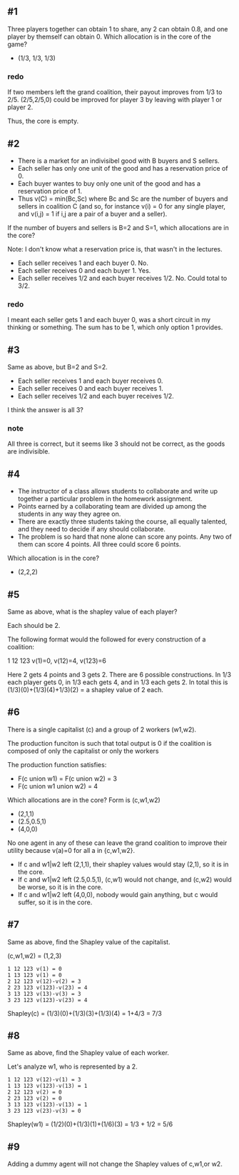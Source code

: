 ## #1

Three players together can obtain 1 to share, any 2 can obtain 0.8, and one player by themself can obtain 0. Which allocation is in the core of the game?

- (1/3, 1/3, 1/3)

### redo

If two members left the grand coalition, their payout improves from 1/3 to 2/5.
(2/5,2/5,0) could be improved for player 3 by leaving with player 1 or player 2.

Thus, the core is empty.

## #2

- There is a market for an indivisibel good with B buyers and S sellers.
- Each seller has only one unit of the good and has a reservation price of 0.
- Each buyer wantes to buy only one unit of the good and has a reservation price of 1.
- Thus v(C) = min(Bc,Sc) where Bc and Sc are the number of buyers and sellers in coalition C (and so, for instance v(i) = 0 for any single player, and v(i,j) = 1 if i,j are a pair of a buyer and a seller).

If the number of buyers and sellers is B=2 and S=1, which allocations are in the core?

Note: I don't know what a reservation price is, that wasn't in the lectures.

- Each seller receives 1 and each buyer 0. No.
- Each seller receives 0 and each buyer 1. Yes.
- Each seller receives 1/2 and each buyer receives 1/2. No. Could total to 3/2.

### redo

I meant each seller gets 1 and each buyer 0, was a short circuit in my thinking or something. The sum has to be 1, which only option 1 provides.

## #3

Same as above, but B=2 and S=2. 

- Each seller receives 1 and each buyer receives 0. 
- Each seller receives 0 and each buyer receives 1.
- Each seller receives 1/2 and each buyer receives 1/2.

I think the answer is all 3?

### note

All three is correct, but it seems like 3 should not be correct, as the goods are indivisible.

## #4

- The instructor of a class allows students to collaborate and write up together a particular problem in the homework assignment.
- Points earned by a collaborating team are divided up among the students in any way they agree on.
- There are exactly three students taking the course, all equally talented, and they need to decide if any should collaborate.
- The problem is so hard that none alone can score any points. Any two of them can score 4 points. All three could score 6 points.

Which allocation is in the core?

- (2,2,2)

## #5

Same as above, what is the shapley value of each player?

Each should be 2. 

The following format would the followed for every construction of a coalition:

1 12 123 v(1)=0, v(12)=4, v(123)=6

Here 2 gets 4 points and 3 gets 2. There are 6 possible constructions. In 1/3 each player gets 0, in 1/3 each gets 4, and in 1/3 each gets 2. In total this is (1/3)(0)+(1/3)(4)+1/3)(2) = a shapley value of 2 each.

## #6 

There is a single capitalist (c) and a group of 2 workers (w1,w2).

The production funciton is such that total output is 0 if the coalition is composed of only the capitalist or only the workers 

The production function satisfies:

- F(c union w1) = F(c union w2) = 3
- F(c union w1 union w2) = 4

Which allocations are in the core? Form is (c,w1,w2)

- (2,1,1)
- (2.5,0.5,1)
- (4,0,0)

No one agent in any of these can leave the grand coalition to improve their utility because v(a)=0 for all a in {c,w1,w2}. 

- If c and w1|w2 left (2,1,1), their shapley values would stay (2,1), so it is in the core.
- If c and w1|w2 left (2.5,0.5,1), (c,w1) would not change, and (c,w2) would be worse, so it is in the core.
- If c and w1|w2 left (4,0,0), nobody would gain anything, but c would suffer, so it is in the core.

## #7 

Same as above, find the Shapley value of the capitalist.

(c,w1,w2) = (1,2,3)

```
1 12 123 v(1) = 0
1 13 123 v(1) = 0
2 12 123 v(12)-v(2) = 3
2 23 123 v(123)-v(23) = 4
3 13 123 v(13)-v(3) = 3
3 23 123 v(123)-v(23) = 4
```

Shapley(c) = (1/3)(0)+(1/3)(3)+(1/3)(4) = 1+4/3 = 7/3

## #8

Same as above, find the Shapley value of each worker.

Let's analyze w1, who is represented by a 2.

```
1 12 123 v(12)-v(1) = 3
1 13 123 v(123)-v(13) = 1
2 12 123 v(2) = 0
2 23 123 v(2) = 0
3 13 123 v(123)-v(13) = 1
3 23 123 v(23)-v(3) = 0
```

Shapley(w1) = (1/2)(0)+(1/3)(1)+(1/6)(3) = 1/3 + 1/2 = 5/6

## #9

Adding a dummy agent will not change the Shapley values of c,w1,or w2.





